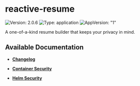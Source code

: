 # reactive-resume

![Version: 2.0.6](https://img.shields.io/badge/Version-2.0.6-informational?style=flat-square) ![Type: application](https://img.shields.io/badge/Type-application-informational?style=flat-square) ![AppVersion: "1"](https://img.shields.io/badge/AppVersion-"1"-informational?style=flat-square)

A one-of-a-kind resume builder that keeps your privacy in mind.

## Available Documentation

- [**Changelog**](CHANGELOG)

- [**Container Security**](container-security)

- [**Helm Security**](helm-security)


